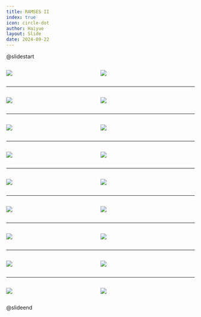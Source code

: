 ```yaml
---
title: RAMSES II
index: true
icon: circle-dot
author: Haiyue
layout: Slide
date: 2024-09-22
---
```

 
@slidestart

<div style="display:flex">
<div style="flex:1">

![](https://raw.githubusercontent.com/yclord/reading/refs/heads/master/english/Level-Q/RAMSES%20II/001.webp)
</div>
<div style="flex:1">

![](https://raw.githubusercontent.com/yclord/reading/refs/heads/master/english/Level-Q/RAMSES%20II/002.webp)
</div>
</div>

---

<div style="display:flex">
<div style="flex:1">

![](https://raw.githubusercontent.com/yclord/reading/refs/heads/master/english/Level-Q/RAMSES%20II/003.webp)
</div>
<div style="flex:1">

![](https://raw.githubusercontent.com/yclord/reading/refs/heads/master/english/Level-Q/RAMSES%20II/004.webp)
</div>
</div>

---

<div style="display:flex">
<div style="flex:1">

![](https://raw.githubusercontent.com/yclord/reading/refs/heads/master/english/Level-Q/RAMSES%20II/005.webp)
</div>
<div style="flex:1">

![](https://raw.githubusercontent.com/yclord/reading/refs/heads/master/english/Level-Q/RAMSES%20II/006.webp)
</div>
</div>

---

<div style="display:flex">
<div style="flex:1">

![](https://raw.githubusercontent.com/yclord/reading/refs/heads/master/english/Level-Q/RAMSES%20II/007.webp)
</div>
<div style="flex:1">

![](https://raw.githubusercontent.com/yclord/reading/refs/heads/master/english/Level-Q/RAMSES%20II/008.webp)
</div>
</div>

---

<div style="display:flex">
<div style="flex:1">

![](https://raw.githubusercontent.com/yclord/reading/refs/heads/master/english/Level-Q/RAMSES%20II/009.webp)
</div>
<div style="flex:1">

![](https://raw.githubusercontent.com/yclord/reading/refs/heads/master/english/Level-Q/RAMSES%20II/010.webp)
</div>
</div>

---

<div style="display:flex">
<div style="flex:1">

![](https://raw.githubusercontent.com/yclord/reading/refs/heads/master/english/Level-Q/RAMSES%20II/011.webp)
</div>
<div style="flex:1">

![](https://raw.githubusercontent.com/yclord/reading/refs/heads/master/english/Level-Q/RAMSES%20II/012.webp)
</div>
</div>

---

<div style="display:flex">
<div style="flex:1">

![](https://raw.githubusercontent.com/yclord/reading/refs/heads/master/english/Level-Q/RAMSES%20II/013.webp)
</div>
<div style="flex:1">

![](https://raw.githubusercontent.com/yclord/reading/refs/heads/master/english/Level-Q/RAMSES%20II/014.webp)
</div>
</div>

---

<div style="display:flex">
<div style="flex:1">

![](https://raw.githubusercontent.com/yclord/reading/refs/heads/master/english/Level-Q/RAMSES%20II/015.webp)
</div>
<div style="flex:1">

![](https://raw.githubusercontent.com/yclord/reading/refs/heads/master/english/Level-Q/RAMSES%20II/016.webp)
</div>
</div>

---

<div style="display:flex">
<div style="flex:1">

![](https://raw.githubusercontent.com/yclord/reading/refs/heads/master/english/Level-Q/RAMSES%20II/017.webp)
</div>
<div style="flex:1">

![](https://raw.githubusercontent.com/yclord/reading/refs/heads/master/english/Level-Q/RAMSES%20II/018.webp)
</div>
</div>

@slideend
